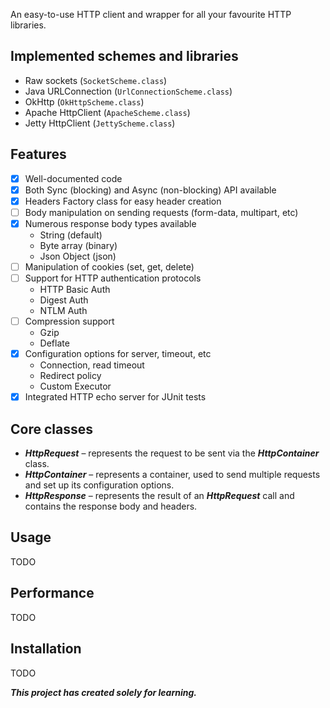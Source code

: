 An easy-to-use HTTP client and wrapper for all your favourite HTTP libraries.

## Implemented schemes and libraries
- Raw sockets (`SocketScheme.class`)
- Java URLConnection (`UrlConnectionScheme.class`)
- OkHttp (`OkHttpScheme.class`)
- Apache HttpClient (`ApacheScheme.class`)
- Jetty HttpClient (`JettyScheme.class`)

## Features

* [x] Well-documented code
* [x] Both Sync (blocking) and Async (non-blocking) API available
* [x] Headers Factory class for easy header creation
* [ ] Body manipulation on sending requests (form-data, multipart, etc)
* [x] Numerous response body types available
    - String (default)
    - Byte array (binary)
    - Json Object (json)
* [ ] Manipulation of cookies (set, get, delete)
* [ ] Support for HTTP authentication protocols
    - HTTP Basic Auth
    - Digest Auth
    - NTLM Auth
* [ ] Compression support
    - Gzip
    - Deflate
* [x] Configuration options for server, timeout, etc
    - Connection, read timeout
    - Redirect policy
    - Custom Executor
* [x] Integrated HTTP echo server for JUnit tests

## Core classes

- **_HttpRequest_** – represents the request to be sent via the **_HttpContainer_** class.
- **_HttpContainer_** – represents a container, used to send multiple requests and set up its configuration options.
- **_HttpResponse_** – represents the result of an **_HttpRequest_** call and contains the response body and headers.

## Usage
TODO

## Performance
TODO

## Installation
TODO

**_This project has created solely for learning._**